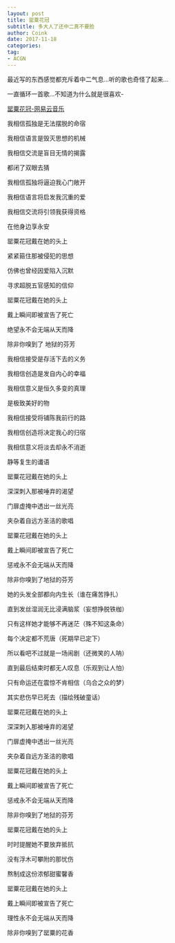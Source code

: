 ```yaml
---
layout: post
title: 罂粟花冠
subtitle: 多大人了还中二真不要脸
author: Coink
date: 2017-11-18
categories:
tag:
- ACGN
---
```


最近写的东西感觉都充斥着中二气息...听的歌也奇怪了起来...

一直循环一首歌...不知道为什么就是很喜欢-

[罂粟花冠-网易云音乐](http://music.163.com/#/m/song?id=462026801)


我相信孤独是无法摆脱的命宿

我相信语言是毁灭思想的机械

我相信交流是盲目无情的揭露

都闭了双眼去猜

我相信孤独将逼迫我心门敞开

我相信语言将启发我沉重的爱

我相信交流将引领我获得资格

在他身边享永安

罂粟花冠戴在她的头上

紧紧箍住那被侵犯的思想

仿佛也曾经因爱陷入沉默

寻求超脱五官感知的信仰

罂粟花冠戴在她的头上

戴上瞬间即被宣告了死亡

绝望永不会无端从天而降

除非你嗅到了 地狱的芬芳

我相信接受是存活下去的义务

我相信创造是发自内心的幸福

我相信意义是恒久多变的真理

是极致美好的物

我相信接受将铺陈我前行的路

我相信创造将决定我心的归宿

我相信意义将淡去却永不消逝

静等复生的谶语

罂粟花冠戴在她的头上

深深刺入那被唾弃的渴望

门扉虚掩中透出一丝光亮

夹杂着自远方圣洁的歌唱

罂粟花冠戴在她的头上

戴上瞬间即被宣告了死亡

惩戒永不会无端从天而降

除非你嗅到了地狱的芬芳

 

她的头发全部都向内生长（谁在痛苦挣扎）

直到发丝湿润无比浸满脑浆（妄想挣脱铁枷）

只有这样她才能够不再迷茫（殊不知这条命）

每个决定都不荒唐（死期早已定下）

所以看吧不过就是一场闹剧（还微笑的人呐）

直到最后结束时都无人叹息（乐观到让人怕）

只有命运还在震惊不肯相信（乌合之众的梦）

其实悲伤早已死去（描绘残破童话）

罂粟花冠戴在她的头上

深深刺入那被唾弃的渴望

门扉虚掩中透出一丝光亮

夹杂着自远方圣洁的歌唱

罂粟花冠戴在她的头上

戴上瞬间即被宣告了死亡

惩戒永不会无端从天而降

除非你嗅到了地狱的芬芳

罂粟花冠戴在她的头上

时时提醒她不要放弃抵抗

没有浮木可攀附的那忧伤

熬制成这份浓郁甜蜜馨香

罂粟花冠戴在她的头上

戴上瞬间即被宣告了死亡

理性永不会无端从天而降

除非你嗅到了罂粟的花香